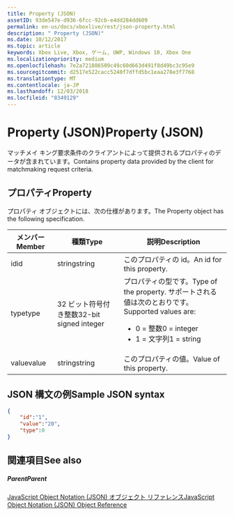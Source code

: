 ```yaml
---
title: Property (JSON)
assetID: 93de547e-d936-6fcc-92cb-e4dd284dd609
permalink: en-us/docs/xboxlive/rest/json-property.html
description: " Property (JSON)"
ms.date: 10/12/2017
ms.topic: article
keywords: Xbox Live, Xbox, ゲーム, UWP, Windows 10, Xbox One
ms.localizationpriority: medium
ms.openlocfilehash: 7e2a721886509c49c60d663d491f8d49bc3c95e9
ms.sourcegitcommit: d2517e522cacc5240f7dffd5bc1eaa278e3f7768
ms.translationtype: MT
ms.contentlocale: ja-JP
ms.lasthandoff: 12/03/2018
ms.locfileid: "8349129"
---
```

# <a name="property-json"></a><span data-ttu-id="4f007-104">Property (JSON)</span><span class="sxs-lookup"><span data-stu-id="4f007-104">Property (JSON)</span></span>
<span data-ttu-id="4f007-105">マッチメイ キング要求条件のクライアントによって提供されるプロパティのデータが含まれています。</span><span class="sxs-lookup"><span data-stu-id="4f007-105">Contains property data provided by the client for matchmaking request criteria.</span></span>
<a id="ID4EN"></a>


## <a name="property"></a><span data-ttu-id="4f007-106">プロパティ</span><span class="sxs-lookup"><span data-stu-id="4f007-106">Property</span></span>

<span data-ttu-id="4f007-107">プロパティ オブジェクトには、次の仕様があります。</span><span class="sxs-lookup"><span data-stu-id="4f007-107">The Property object has the following specification.</span></span>

| <span data-ttu-id="4f007-108">メンバー</span><span class="sxs-lookup"><span data-stu-id="4f007-108">Member</span></span>| <span data-ttu-id="4f007-109">種類</span><span class="sxs-lookup"><span data-stu-id="4f007-109">Type</span></span>| <span data-ttu-id="4f007-110">説明</span><span class="sxs-lookup"><span data-stu-id="4f007-110">Description</span></span>|
| --- | --- | --- |
| <span data-ttu-id="4f007-111">id</span><span class="sxs-lookup"><span data-stu-id="4f007-111">id</span></span>| <span data-ttu-id="4f007-112">string</span><span class="sxs-lookup"><span data-stu-id="4f007-112">string</span></span>| <span data-ttu-id="4f007-113">このプロパティの id。</span><span class="sxs-lookup"><span data-stu-id="4f007-113">An id for this property.</span></span>|
| <span data-ttu-id="4f007-114">type</span><span class="sxs-lookup"><span data-stu-id="4f007-114">type</span></span>| <span data-ttu-id="4f007-115">32 ビット符号付き整数</span><span class="sxs-lookup"><span data-stu-id="4f007-115">32-bit signed integer</span></span> | <span data-ttu-id="4f007-116">プロパティの型です。</span><span class="sxs-lookup"><span data-stu-id="4f007-116">Type of the property.</span></span> <span data-ttu-id="4f007-117">サポートされる値は次のとおりです。</span><span class="sxs-lookup"><span data-stu-id="4f007-117">Supported values are:</span></span> <ul><li><span data-ttu-id="4f007-118">0 = 整数</span><span class="sxs-lookup"><span data-stu-id="4f007-118">0 = integer</span></span></li><li><span data-ttu-id="4f007-119">1 = 文字列</span><span class="sxs-lookup"><span data-stu-id="4f007-119">1 = string</span></span></li></ul>| 
| <span data-ttu-id="4f007-120">value</span><span class="sxs-lookup"><span data-stu-id="4f007-120">value</span></span>| <span data-ttu-id="4f007-121">string</span><span class="sxs-lookup"><span data-stu-id="4f007-121">string</span></span>| <span data-ttu-id="4f007-122">このプロパティの値。</span><span class="sxs-lookup"><span data-stu-id="4f007-122">Value of this property.</span></span>|

<a id="ID4EGC"></a>


## <a name="sample-json-syntax"></a><span data-ttu-id="4f007-123">JSON 構文の例</span><span class="sxs-lookup"><span data-stu-id="4f007-123">Sample JSON syntax</span></span>


```json
{
    "id":"1",
    "value":"20",
    "type":0
}

```


<a id="ID4EPC"></a>


## <a name="see-also"></a><span data-ttu-id="4f007-124">関連項目</span><span class="sxs-lookup"><span data-stu-id="4f007-124">See also</span></span>

<a id="ID4ERC"></a>


##### <a name="parent"></a><span data-ttu-id="4f007-125">Parent</span><span class="sxs-lookup"><span data-stu-id="4f007-125">Parent</span></span>

[<span data-ttu-id="4f007-126">JavaScript Object Notation (JSON) オブジェクト リファレンス</span><span class="sxs-lookup"><span data-stu-id="4f007-126">JavaScript Object Notation (JSON) Object Reference</span></span>](atoc-xboxlivews-reference-json.md)
